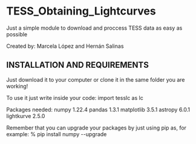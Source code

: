 # TESS_Obtaining_Lightcurves
Just a simple module to download and proccess TESS data as easy as possible


Created by: Marcela López and Hernán Salinas


##  INSTALLATION AND REQUIREMENTS  ##

Just download it to your computer or clone it in the same folder you are working!

To use it just write inside your code: import tesslc as lc




Packages needed:
	numpy		1.22.4
	pandas		1.3.1
	matplotlib	3.5.1
	astropy		6.0.1
	lightkurve 	2.5.0
	
	
Remember that you can upgrade your packages by just using pip as, for example:
% pip install numpy --upgrade
